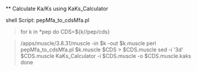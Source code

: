 ** Calculate Ka/Ks using KaKs_Calculator

  shell Script: pepMfa_to_cdsMfa.pl 
  
  >for k in *pep
  >do
  >CDS=${k//pep/cds}
   
  >/apps/muscle/3.8.31/muscle -in $k -out $k.muscle
  >perl pepMfa_to_cdsMfa.pl $k.muscle $CDS > $CDS.muscle
  >sed -i '3d' $CDS.muscle
  >KaKs_Calculator -i $CDS.muscle -o $CDS.muscle.kaks
  >done
